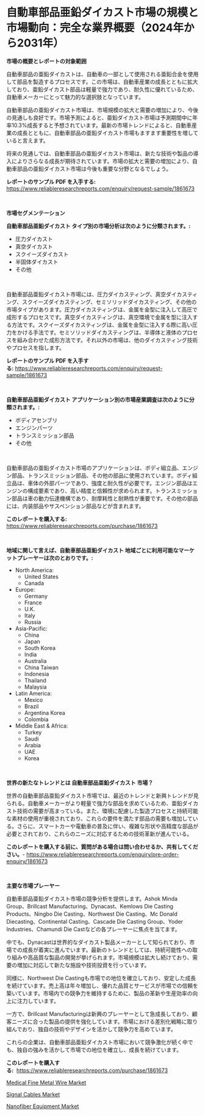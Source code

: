<p><h1>自動車部品亜鉛ダイカスト市場の規模と市場動向：完全な業界概要（2024年から2031年）</h1></p><p><strong>市場の概要とレポートの対象範囲</strong></p>
<p><p>自動車部品の亜鉛ダイカストは、自動車の一部として使用される亜鉛合金を使用して部品を製造するプロセスです。この市場は、自動車産業の成長とともに拡大しており、亜鉛ダイカスト部品は軽量で強力であり、耐久性に優れているため、自動車メーカーにとって魅力的な選択肢となっています。</p><p>自動車部品の亜鉛ダイカスト市場は、市場規模の拡大と需要の増加により、今後の見通しも良好です。市場予測によると、亜鉛ダイカスト市場は予測期間中に年率10.3%成長すると予想されています。最新の市場トレンドによると、自動車産業の成長とともに、自動車部品の亜鉛ダイカスト市場もますます重要性を増していると言えます。</p><p>将来の見通しでは、自動車部品の亜鉛ダイカスト市場は、新たな技術や製品の導入によりさらなる成長が期待されています。市場の拡大と需要の増加により、自動車部品の亜鉛ダイカスト市場は今後も重要な分野となるでしょう。</p></p>
<p><strong>レポートのサンプル PDF を入手する:</strong> <a href="https://www.reliableresearchreports.com/enquiry/request-sample/1861673">https://www.reliableresearchreports.com/enquiry/request-sample/1861673</a></p>
<p>&nbsp;</p>
<p><strong>市場セグメンテーション</strong></p>
<p><strong>自動車部品亜鉛ダイカスト タイプ別の市場分析は次のように分類されます。:</strong></p>
<p><ul><li>圧力ダイカスト</li><li>真空ダイカスト</li><li>スクイーズダイカスト</li><li>半固体ダイカスト</li><li>その他</li></ul></p>
<p>&nbsp;</p>
<p><p>自動車部品亜鉛ダイカスト市場には、圧力ダイカスティング、真空ダイカスティング、スクイーズダイカスティング、セミソリッドダイカスティング、その他の市場タイプがあります。圧力ダイカスティングは、金属を金型に注入して高圧で成形するプロセスです。真空ダイカスティングは、真空環境で金属を型に注入する方法です。スクイーズダイカスティングは、金属を金型に注入する際に高い圧力をかける手法です。セミソリッドダイカスティングは、半導体と液体のプロセスを組み合わせた成形方法です。それ以外の市場は、他のダイカスティング技術やプロセスを指します。</p></p>
<p><strong>レポートのサンプル PDF を入手する:</strong>&nbsp;<a href="https://www.reliableresearchreports.com/enquiry/request-sample/1861673">https://www.reliableresearchreports.com/enquiry/request-sample/1861673</a></p>
<p>&nbsp;</p>
<p><strong> 自動車部品亜鉛ダイカスト アプリケーション別の市場産業調査は次のように分類されます。:</strong></p>
<p><ul><li>ボディアセンブリ</li><li>エンジンパーツ</li><li>トランスミッション部品</li><li>その他</li></ul></p>
<p>&nbsp;</p>
<p><p>自動車部品の亜鉛ダイカスト市場のアプリケーションは、ボディ組立品、エンジン部品、トランスミッション部品、その他の部品に使用されています。ボディ組立品は、車体の外部パーツであり、強度と耐久性が必要です。エンジン部品はエンジンの構成要素であり、高い精度と信頼性が求められます。トランスミッション部品は車の動力伝達機構であり、耐摩耗性と耐熱性が重要です。その他の部品には、内装部品やサスペンション部品などが含まれます。</p></p>
<p><strong>このレポートを購入する:</strong>&nbsp; <a href="https://www.reliableresearchreports.com/purchase/1861673">https://www.reliableresearchreports.com/purchase/1861673</a></p>
<p>&nbsp;</p>
<p><strong>地域に関して言えば、自動車部品亜鉛ダイカスト 地域ごとに利用可能なマーケットプレーヤーは次のとおりです。:</strong></p>
<p><ul>
    <li>
        North America:
        <ul>
            <li>United States</li>
            <li>Canada</li>
        </ul>
    </li>
    <li>
        Europe:
        <ul>
            <li>Germany</li>
            <li>France</li>
            <li>U.K.</li>
            <li>Italy</li>
            <li>Russia</li>
        </ul>
    </li>
    <li>
        Asia-Pacific:
        <ul>
            <li>China</li>
            <li>Japan</li>
            <li>South Korea</li>
            <li>India</li>
            <li>Australia</li>
            <li>China Taiwan</li>
            <li>Indonesia</li>
            <li>Thailand</li>
            <li>Malaysia</li>
        </ul>
    </li>
    <li>
        Latin America:
        <ul>
            <li>Mexico</li>
            <li>Brazil</li>
            <li>Argentina Korea</li>
            <li>Colombia</li>
        </ul>
    </li>
    <li>
        Middle East & Africa:
        <ul>
            <li>Turkey</li>
            <li>Saudi</li>
            <li>Arabia</li>
            <li>UAE</li>
            <li>Korea</li>
        </ul>
    </li>
    </ul></p>
<p>&nbsp;</p>
<p><strong>世界の新たなトレンドとは 自動車部品亜鉛ダイカスト 市場？</strong></p>
<p><p>世界の自動車部品亜鉛ダイカスト市場では、最近のトレンドと新興トレンドが見られる。自動車メーカーがより軽量で強力な部品を求めているため、亜鉛ダイカスト技術の需要が高まっている。また、環境に配慮した製造プロセスと持続可能な素材の使用が重視されており、これらの要件を満たす部品の需要も増加している。さらに、スマートカーや電動車の普及に伴い、複雑な形状や高精度な部品が必要とされており、これらのニーズに対応するための技術革新が進んでいる。</p></p>
<p><strong>このレポートを購入する前に、質問がある場合は問い合わせるか、共有してください。</strong>- <a href="https://www.reliableresearchreports.com/enquiry/pre-order-enquiry/1861673">https://www.reliableresearchreports.com/enquiry/pre-order-enquiry/1861673</a></p>
<p>&nbsp;</p>
<p><strong>主要な市場プレーヤー</strong></p>
<p><p>自動車部品亜鉛ダイカスト市場の競争分析を提供します。Ashok Minda Group、Brillcast Manufacturing、Dynacast、Kemlows Die Casting Products、Ningbo Die Casting、Northwest Die Casting、Mc Donald Diecasting、Continental Casting、Cascade Die Casting Group、Yoder Industries、Chamundi Die Castなどの各プレーヤーに焦点を当てます。 </p><p>中でも、Dynacastは世界的なダイカスト製品メーカーとして知られており、市場での成長が着実に進んでいます。最新のトレンドとしては、持続可能性への取り組みや高品質な製品の開発が挙げられます。市場規模は拡大し続けており、需要の増加に対応して新たな施設や技術投資を行っています。</p><p>同様に、Northwest Die Castingも市場での地位を確立しており、安定した成長を続けています。売上高は年々増加し、優れた品質とサービスが市場での信頼を築いています。市場内での競争力を維持するために、製品の革新や生産効率の向上に注力しています。</p><p>一方で、Brillcast Manufacturingは新興のプレーヤーとして急成長しており、顧客ニーズに合った製品の提供を強化しています。市場における差別化戦略に取り組んでおり、独自の技術やデザインを活かして競争力を高めています。</p><p>これらの企業は、自動車部品亜鉛ダイカスト市場において競争激化が続く中でも、独自の強みを活かして市場での地位を確立し、成長を続けています。</p></p>
<p><strong>このレポートを購入する:</strong>&nbsp;&nbsp;<a href="https://www.reliableresearchreports.com/purchase/1861673">https://www.reliableresearchreports.com/purchase/1861673</a></p>
<p><p><a href="https://view.publitas.com/reportprime-1/insights-into-medical-fine-metal-wire-market-size-analysing-market-share-trends-and-growth-from-2023-to-2030/">Medical Fine Metal Wire Market</a></p><p><a href="https://view.publitas.com/reportprime-1/signal-cables-market-size-2023-2030-global-industrial-analysis-key-geographical-regions-market-share-top-key-players-product-types-and-forecast-research-report/">Signal Cables Market</a></p><p><a href="https://view.publitas.com/reportprime-1/insights-into-nanofiber-equipment-market-size-analysing-market-share-trends-and-growth-from-2023-to-2030/">Nanofiber Equipment Market</a></p></p>